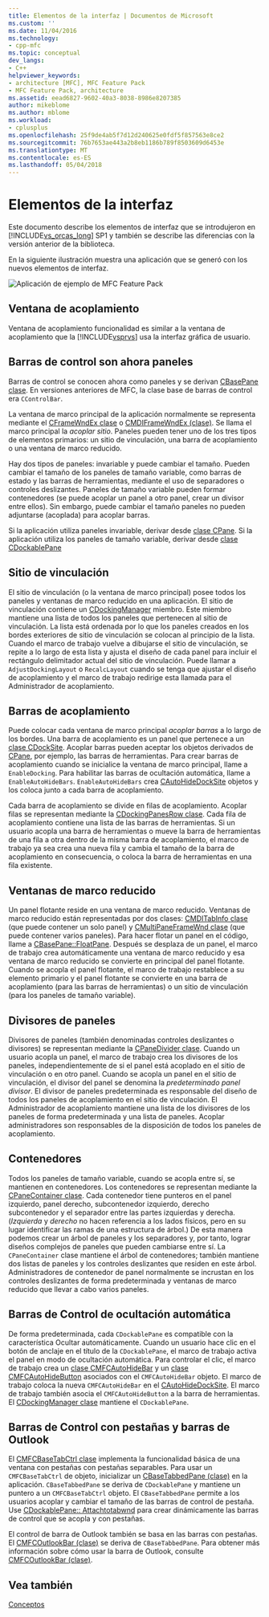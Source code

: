 ```yaml
---
title: Elementos de la interfaz | Documentos de Microsoft
ms.custom: ''
ms.date: 11/04/2016
ms.technology:
- cpp-mfc
ms.topic: conceptual
dev_langs:
- C++
helpviewer_keywords:
- architecture [MFC], MFC Feature Pack
- MFC Feature Pack, architecture
ms.assetid: eead6827-9602-40a3-8038-8986e8207385
author: mikeblome
ms.author: mblome
ms.workload:
- cplusplus
ms.openlocfilehash: 25f9de4ab5f7d12d240625e0fdf5f857563e8ce2
ms.sourcegitcommit: 76b7653ae443a2b8eb1186b789f8503609d6453e
ms.translationtype: MT
ms.contentlocale: es-ES
ms.lasthandoff: 05/04/2018
---
```

# <a name="interface-elements"></a>Elementos de la interfaz
Este documento describe los elementos de interfaz que se introdujeron en [!INCLUDE[vs_orcas_long](../atl/reference/includes/vs_orcas_long_md.md)] SP1 y también se describe las diferencias con la versión anterior de la biblioteca.  
  
 En la siguiente ilustración muestra una aplicación que se generó con los nuevos elementos de interfaz.  
  
 ![Aplicación de ejemplo de MFC Feature Pack](../mfc/media/mfc_featurepack.png "mfc_featurepack")  
  
## <a name="window-docking"></a>Ventana de acoplamiento  
 Ventana de acoplamiento funcionalidad es similar a la ventana de acoplamiento que la [!INCLUDE[vsprvs](../assembler/masm/includes/vsprvs_md.md)] usa la interfaz gráfica de usuario.  
  
## <a name="control-bars-are-now-panes"></a>Barras de control son ahora paneles  
 Barras de control se conocen ahora como paneles y se derivan [CBasePane clase](../mfc/reference/cbasepane-class.md). En versiones anteriores de MFC, la clase base de barras de control era `CControlBar`.  
  
 La ventana de marco principal de la aplicación normalmente se representa mediante el [CFrameWndEx clase](../mfc/reference/cframewndex-class.md) o [CMDIFrameWndEx (clase)](../mfc/reference/cmdiframewndex-class.md). Se llama el marco principal la *acoplar sitio*. Paneles pueden tener uno de los tres tipos de elementos primarios: un sitio de vinculación, una barra de acoplamiento o una ventana de marco reducido.  
  
 Hay dos tipos de paneles: invariable y puede cambiar el tamaño. Pueden cambiar el tamaño de los paneles de tamaño variable, como barras de estado y las barras de herramientas, mediante el uso de separadores o controles deslizantes. Paneles de tamaño variable pueden formar contenedores (se puede acoplar un panel a otro panel, crear un divisor entre ellos). Sin embargo, puede cambiar el tamaño paneles no pueden adjuntarse (acoplada) para acoplar barras.  
  
 Si la aplicación utiliza paneles invariable, derivar desde [clase CPane](../mfc/reference/cpane-class.md).  Si la aplicación utiliza los paneles de tamaño variable, derivar desde [clase CDockablePane](../mfc/reference/cdockablepane-class.md)  
  
## <a name="dock-site"></a>Sitio de vinculación  
 El sitio de vinculación (o la ventana de marco principal) posee todos los paneles y ventanas de marco reducido en una aplicación. El sitio de vinculación contiene un [CDockingManager](../mfc/reference/cdockingmanager-class.md) miembro. Este miembro mantiene una lista de todos los paneles que pertenecen al sitio de vinculación. La lista está ordenada por lo que los paneles creados en los bordes exteriores de sitio de vinculación se colocan al principio de la lista. Cuando el marco de trabajo vuelve a dibujarse el sitio de vinculación, se repite a lo largo de esta lista y ajusta el diseño de cada panel para incluir el rectángulo delimitador actual del sitio de vinculación. Puede llamar a `AdjustDockingLayout` o `RecalcLayout` cuando se tenga que ajustar el diseño de acoplamiento y el marco de trabajo redirige esta llamada para el Administrador de acoplamiento.  
  
## <a name="dock-bars"></a>Barras de acoplamiento  
 Puede colocar cada ventana de marco principal *acoplar barras* a lo largo de los bordes. Una barra de acoplamiento es un panel que pertenece a un [clase CDockSite](../mfc/reference/cdocksite-class.md). Acoplar barras pueden aceptar los objetos derivados de [CPane](../mfc/reference/cpane-class.md), por ejemplo, las barras de herramientas. Para crear barras de acoplamiento cuando se inicialice la ventana de marco principal, llame a `EnableDocking`. Para habilitar las barras de ocultación automática, llame a `EnableAutoHideBars`. `EnableAutoHideBars` crea [CAutoHideDockSite](../mfc/reference/cautohidedocksite-class.md) objetos y los coloca junto a cada barra de acoplamiento.  
  
 Cada barra de acoplamiento se divide en filas de acoplamiento. Acoplar filas se representan mediante la [CDockingPanesRow clase](../mfc/reference/cdockingpanesrow-class.md). Cada fila de acoplamiento contiene una lista de las barras de herramientas. Si un usuario acopla una barra de herramientas o mueve la barra de herramientas de una fila a otra dentro de la misma barra de acoplamiento, el marco de trabajo ya sea crea una nueva fila y cambia el tamaño de la barra de acoplamiento en consecuencia, o coloca la barra de herramientas en una fila existente.  
  
## <a name="mini-frame-windows"></a>Ventanas de marco reducido  
 Un panel flotante reside en una ventana de marco reducido. Ventanas de marco reducido están representadas por dos clases: [CMDITabInfo clase](../mfc/reference/cmditabinfo-class.md) (que puede contener un solo panel) y [CMultiPaneFrameWnd clase](../mfc/reference/cmultipaneframewnd-class.md) (que puede contener varios paneles). Para hacer flotar un panel en el código, llame a [CBasePane::FloatPane](../mfc/reference/cbasepane-class.md#floatpane). Después se desplaza de un panel, el marco de trabajo crea automáticamente una ventana de marco reducido y esa ventana de marco reducido se convierte en principal del panel flotante. Cuando se acopla el panel flotante, el marco de trabajo restablece a su elemento primario y el panel flotante se convierte en una barra de acoplamiento (para las barras de herramientas) o un sitio de vinculación (para los paneles de tamaño variable).  
  
## <a name="pane-dividers"></a>Divisores de paneles  
 Divisores de paneles (también denominadas controles deslizantes o divisores) se representan mediante la [CPaneDivider clase](../mfc/reference/cpanedivider-class.md). Cuando un usuario acopla un panel, el marco de trabajo crea los divisores de los paneles, independientemente de si el panel está acoplado en el sitio de vinculación o en otro panel. Cuando se acopla un panel en el sitio de vinculación, el divisor del panel se denomina la *predeterminado panel divisor*. El divisor de paneles predeterminada es responsable del diseño de todos los paneles de acoplamiento en el sitio de vinculación. El Administrador de acoplamiento mantiene una lista de los divisores de los paneles de forma predeterminada y una lista de paneles. Acoplar administradores son responsables de la disposición de todos los paneles de acoplamiento.  
  
## <a name="containers"></a>Contenedores  
 Todos los paneles de tamaño variable, cuando se acopla entre sí, se mantienen en contenedores. Los contenedores se representan mediante la [CPaneContainer clase](../mfc/reference/cpanecontainer-class.md). Cada contenedor tiene punteros en el panel izquierdo, panel derecho, subcontenedor izquierdo, derecho subcontenedor y el separador entre las partes izquierdas y derecha. (*Izquierda* y *derecho* no hacen referencia a los lados físicos, pero en su lugar identificar las ramas de una estructura de árbol.) De esta manera podemos crear un árbol de paneles y los separadores y, por tanto, lograr diseños complejos de paneles que pueden cambiarse entre sí. La `CPaneContainer` clase mantiene el árbol de contenedores; también mantiene dos listas de paneles y los controles deslizantes que residen en este árbol. Administradores de contenedor de panel normalmente se incrustan en los controles deslizantes de forma predeterminada y ventanas de marco reducido que llevar a cabo varios paneles.  
  
## <a name="auto-hide-control-bars"></a>Barras de Control de ocultación automática  
 De forma predeterminada, cada `CDockablePane` es compatible con la característica Ocultar automáticamente. Cuando un usuario hace clic en el botón de anclaje en el título de la `CDockablePane`, el marco de trabajo activa el panel en modo de ocultación automática. Para controlar el clic, el marco de trabajo crea un [clase CMFCAutoHideBar](../mfc/reference/cmfcautohidebar-class.md) y un [clase CMFCAutoHideButton](../mfc/reference/cmfcautohidebutton-class.md) asociados con el `CMFCAutoHideBar` objeto. El marco de trabajo coloca la nueva `CMFCAutoHideBar` en el [CAutoHideDockSite](../mfc/reference/cautohidedocksite-class.md). El marco de trabajo también asocia el `CMFCAutoHideButton` a la barra de herramientas. El [CDockingManager clase](../mfc/reference/cdockingmanager-class.md) mantiene el `CDockablePane`.  
  
## <a name="tabbed-control-bars-and-outlook-bars"></a>Barras de Control con pestañas y barras de Outlook  
 El [CMFCBaseTabCtrl clase](../mfc/reference/cmfcbasetabctrl-class.md) implementa la funcionalidad básica de una ventana con pestañas con pestañas separables. Para usar un `CMFCBaseTabCtrl` de objeto, inicializar un [CBaseTabbedPane (clase)](../mfc/reference/cbasetabbedpane-class.md) en la aplicación. `CBaseTabbedPane` se deriva de `CDockablePane` y mantiene un puntero a un `CMFCBaseTabCtrl` objeto. El `CBaseTabbedPane` permite a los usuarios acoplar y cambiar el tamaño de las barras de control de pestaña. Use [CDockablePane:: Attachtotabwnd](../mfc/reference/cdockablepane-class.md#attachtotabwnd) para crear dinámicamente las barras de control que se acopla y con pestañas.  
  
 El control de barra de Outlook también se basa en las barras con pestañas. El [CMFCOutlookBar (clase)](../mfc/reference/cmfcoutlookbar-class.md) se deriva de `CBaseTabbedPane`. Para obtener más información sobre cómo usar la barra de Outlook, consulte [CMFCOutlookBar (clase)](../mfc/reference/cmfcoutlookbar-class.md).  
  
## <a name="see-also"></a>Vea también  
 [Conceptos](../mfc/mfc-concepts.md)


